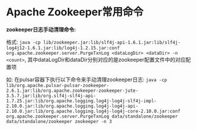# Apache Zookeeper常用命令



**zookeeper日志手动清理命令:** 

格式: `java -cp lib/zookeeper.jar:lib/slf4j-api-1.6.1.jar:lib/slf4j-log4j12-1.6.1.jar:lib/log4j-1.2.15.jar:conf org.apache.zookeeper.server.PurgeTxnLog <dataLogDir> <dataDir> -n <count>`, 其中dataLogDir和dataDir分别对应的是zookeeper配置文件中的对应配置项

如: 在pulsar容器下执行以下命令来手动清理zookeeper日志: `java -cp lib/org.apache.pulsar-pulsar-zookeeper-2.6.1.jar:lib/org.apache.zookeeper-zookeeper-jute-3.5.7.jar:lib/org.slf4j-slf4j-api-1.7.25.jar:lib/org.apache.logging.log4j-log4j-slf4j-impl-2.10.0.jar:lib/org.apache.logging.log4j-log4j-api-2.10.0.jar:lib/org.apache.logging.log4j-log4j-core-2.10.0.jar:conf org.apache.zookeeper.server.PurgeTxnLog data/standalone/zookeeper data/standalone/zookeeper zookeeper -n 3`



